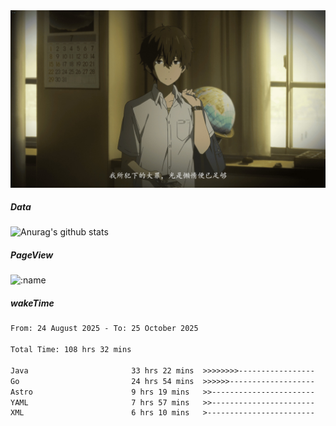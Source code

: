 
<img src="./static/index.jpg" alt="index">

##### Data

![Anurag's github stats](https://github-readme-stats.vercel.app/api?username=whyneh&show_icons=true&hide_border=ture&theme=tokyonight)

##### PageView
![:name](https://count.getloli.com/get/@:whyneh?theme=gelbooru)

##### wakeTime

<!--START_SECTION:waka-->

```txt
From: 24 August 2025 - To: 25 October 2025

Total Time: 108 hrs 32 mins

Java                       33 hrs 22 mins  >>>>>>>>-----------------   30.75 %
Go                         24 hrs 54 mins  >>>>>>-------------------   22.96 %
Astro                      9 hrs 19 mins   >>-----------------------   08.59 %
YAML                       7 hrs 57 mins   >>-----------------------   07.33 %
XML                        6 hrs 10 mins   >------------------------   05.69 %
```

<!--END_SECTION:waka-->
